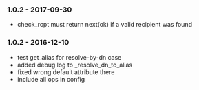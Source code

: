 ####



### 1.0.2 - 2017-09-30

- check_rcpt must return next(ok) if a valid recipient was found


### 1.0.2 - 2016-12-10

- test get_alias for resolve-by-dn case
- added debug log to _resolve_dn_to_alias
- fixed wrong default attribute there
- include all ops in config
